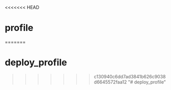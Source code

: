 <<<<<<< HEAD
# profile
=======
# deploy_profile
>>>>>>> c130940c6dd7ad3841b626c9038d6645572faa12
"# deploy_profile" 
